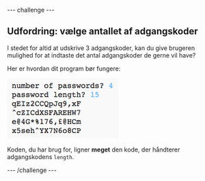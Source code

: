 --- challenge ---
## Udfordring: vælge antallet af adgangskoder
I stedet for altid at udskrive 3 adgangskoder, kan du give brugeren mulighed for at indtaste det antal adgangskoder de gerne vil have?

Her er hvordan dit program bør fungere:

![screenshot](images/passwords-choose-number.png)

Koden, du har brug for, ligner __meget__ den kode, der håndterer adgangskodens `length`.



--- /challenge ---
